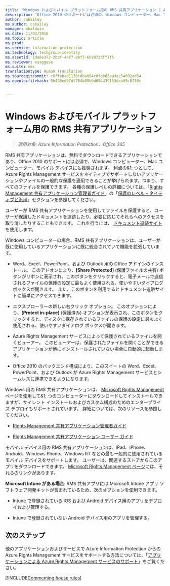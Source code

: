 ```yaml
---
title: "Windows およびモバイル プラットフォーム用の RMS 共有アプリケーション | Azure Information Protection"
description: "Office 2010 のサポートには必須の、Windows コンピューター、Mac コンピューター、モバイル デバイスにも推奨される、無料でダウンロードできるアプリケーションとして RMS 共有アプリケーションが Azure RMS をサポートする方法について説明します。"
author: cabailey
ms.author: cabailey
manager: mbaldwin
ms.date: 11/03/2016
ms.topic: article
ms.prod: 
ms.service: information-protection
ms.technology: techgroup-identity
ms.assetid: 1da6e372-2b3f-4af7-80f7-6b9073dff7f5
ms.reviewer: esaggese
ms.suite: ems
translationtype: Human Translation
ms.sourcegitcommit: c8ffebad1130c8ba084c0feb83aa3ec54692ad54
ms.openlocfilehash: 5b438ed97df754b88b0d654439153dea03c8250c


---
```



# <a name="rms-sharing-application-for-windows-and-mobile-platforms"></a>Windows およびモバイル プラットフォーム用の RMS 共有アプリケーション

>*適用対象: Azure Information Protection、Office 365*

RMS 共有アプリケーションは、無料でダウンロードできるアプリケーションであり、Office 2010 のサポートには必須で、Windows コンピューター、Mac コンピューター、モバイル デバイスにも推奨されます。 利点の&1; つとして、Azure Rights Management サービスをネイティブでサポートしないアプリケーションやファイルの一般的な保護を適用できることが挙げられます。つまり、すべてのファイルを保護できます。 各種の保護レベルの詳細については、「[Rights Management 共有アプリケーション管理者ガイド](../rms-client/sharing-app-admin-guide-technical.md#levels-of-protection--native-and-generic)」の「[保護のレベル – ネイティブと汎用](../rms-client/sharing-app-admin-guide.md)」セクションを参照してください。

ユーザーが RMS 共有アプリケーションを使用してファイルを保護すると、ユーザーが保護したドキュメントを追跡したり、必要に応じてそれらへのアクセスを取り消したりすることもできます。 これを行うには、 [ドキュメント追跡サイト](http://go.microsoft.com/fwlink/?LinkId=529562)を使用します。

Windows コンピューターの場合、RMS 共有アプリケーションは、ユーザーが既に使用しているアプリケーションに既に統合されていて機能を拡張しています。

-   Word、Excel、PowerPoint、および Outlook 用の Office アドインのインストール。 このアドオンにより、**[Share Protected]** (保護ファイルの共有) ボタンがリボンに表示され、このボタンをクリックすると、電子メールで送信されるファイルの保護の設定に最もよく使用される、使いやすいダイアログ ボックスが開きます。 また、このボタンを利用するとドキュメント追跡サイトに簡単にアクセスできます。

-   エクスプローラーの新しい右クリック オプション。 このオプションにより、**[Protect in-place]** (保護済み) オプションが表示され、このボタンをクリックすると、ディスクに保存されているファイルの保護の設定に最もよく使用される、使いやすいダイアログ ボックスが開きます。

-   Azure Rights Management サービスによって保護されているファイルを開くビューアー。 このビューアーは、保護されたファイルを開くことができるアプリケーションが他にインストールされていない場合に自動的に起動します。

-   Office 2010 のバックエンド構成により、このスイートの Word、Excel、PowerPoint、および Outlook が Azure Rights Management サービスとシームレスに連携できるようになります。

Windows 用の RMS 共有アプリケーションは、 [Microsoft Rights Management](http://go.microsoft.com/fwlink/?LinkId=303970)ページを使用して&1; つのコンピューターにダウンロードしてインストールできますが、サイレント インストールおよびカスタム構成のためのエンタープライズ デプロイもサポートされています。 詳細については、次のリソースを参照してください。

-   [Rights Management 共有アプリケーション管理者ガイド](../rms-client/sharing-app-admin-guide.md)

-   [Rights Management 共有アプリケーション ユーザー ガイド](../rms-client/sharing-app-user-guide.md)

モバイル デバイス用の RMS 共有アプリケーションは、iPad、iPhone、Android、Windows Phone、Windows RT などの最も一般的に使用されているモバイル デバイスをサポートします。 ユーザーは、関連するストアからこのアプリをダウンロードできます。 [Microsoft Rights Management ページ](http://go.microsoft.com/fwlink/?LinkId=303970)には、それらのリンクがあります。

**Microsoft Intune がある場合**: RMS 共有アプリには Microsoft Intune アプリ ソフトウェア開発キットが含まれているため、次のオプションを使用できます。

-   Intune で登録されている iOS および Android デバイス用のアプリをデプロイおよび管理する。

-   Intune で登録されていない Android デバイス用のアプリを管理する。


## <a name="next-steps"></a>次のステップ
他のアプリケーションおよびサービスで Azure Information Protection からの Azure Rights Management サービスをサポートする方法については、「[アプリケーションによる Azure Rights Management サービスのサポート](applications-support.md)」をご覧ください。

[!INCLUDE[Commenting house rules](../includes/houserules.md)]



<!--HONumber=Jan17_HO4-->


